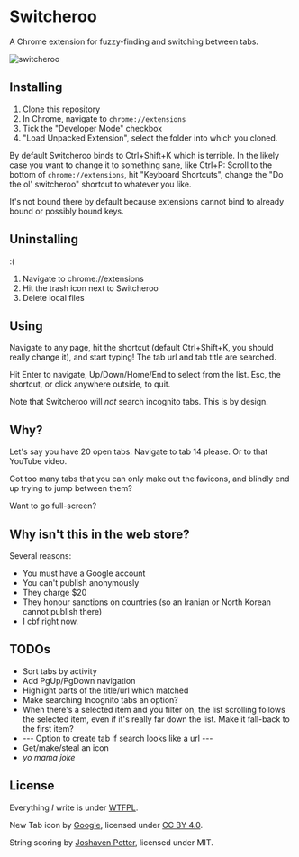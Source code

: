 # Switcheroo

A Chrome extension for fuzzy-finding and switching between tabs.

![switcheroo](https://cloud.githubusercontent.com/assets/1144615/9701333/642009e2-5413-11e5-81a2-76f817e1fd42.png)

## Installing

1. Clone this repository
2. In Chrome, navigate to `chrome://extensions`
3. Tick the "Developer Mode" checkbox
4. "Load Unpacked Extension", select the folder into which you cloned.

By default Switcheroo binds to Ctrl+Shift+K which is terrible. In the likely case you want to change it to something sane, like Ctrl+P:  Scroll to the bottom of `chrome://extensions`, hit "Keyboard Shortcuts", change the "Do the ol' switcheroo" shortcut to whatever you like.

It's not bound there by default because extensions cannot bind to already bound or possibly bound keys.

## Uninstalling

:(

1. Navigate to chrome://extensions
2. Hit the trash icon next to Switcheroo
3. Delete local files

## Using

Navigate to any page, hit the shortcut (default Ctrl+Shift+K, you should really change it), and start typing! The tab url and tab title are searched.

Hit Enter to navigate, Up/Down/Home/End to select from the list. Esc, the shortcut, or click anywhere outside, to quit.

Note that Switcheroo will *not* search incognito tabs. This is by design.

## Why?

Let's say you have 20 open tabs. Navigate to tab 14 please. Or to that YouTube video.

Got too many tabs that you can only make out the favicons, and blindly end up trying to jump between them?

Want to go full-screen?

## Why isn't this in the web store?

Several reasons:
* You must have a Google account
* You can't publish anonymously
* They charge $20
* They honour sanctions on countries (so an Iranian or North Korean cannot publish there)
* I cbf right now.

## TODOs
* Sort tabs by activity
* Add PgUp/PgDown navigation
* Highlight parts of the title/url which matched
* Make searching Incognito tabs an option?
* When there's a selected item and you filter on, the list scrolling follows the selected item, even if it's really far down the list. Make it fall-back to the first item?
* --- Option to create tab if search looks like a url ---
* Get/make/steal an icon
* *yo mama joke*

## License
Everything *I* write is under [WTFPL](http://www.wtfpl.net/).

New Tab icon by [Google](https://github.com/google/material-design-icons), licensed under [CC BY 4.0](http://creativecommons.org/licenses/by/4.0/).

String scoring by [Joshaven Potter](https://github.com/joshaven/string_score), licensed under MIT.

